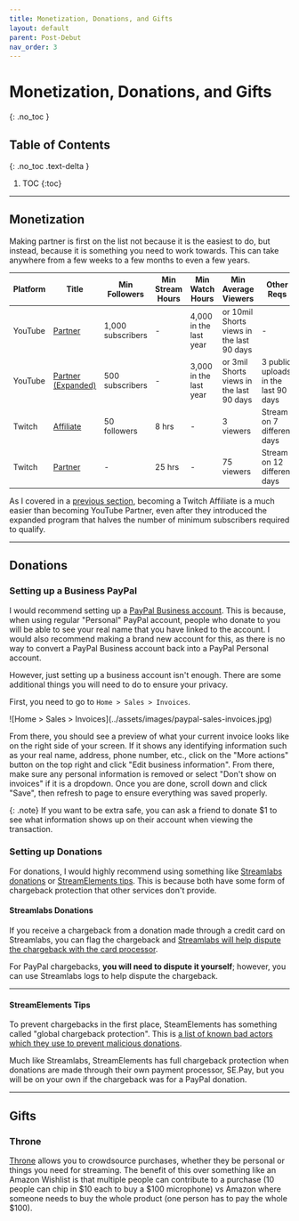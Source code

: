 ```yaml
---
title: Monetization, Donations, and Gifts
layout: default
parent: Post-Debut
nav_order: 3
---
```


# Monetization, Donations, and Gifts
{: .no_toc }

## Table of Contents
{: .no_toc .text-delta }

1. TOC
{:toc}

-----

## Monetization

Making partner is first on the list not because it is the easiest to do, but instead, because it is something you need to work towards. This can take anywhere from a few weeks to a few months to even a few years.

| Platform | Title | Min Followers | Min Stream Hours | Min Watch Hours | Min Average Viewers | Other Reqs |
| -------- | ----- | ------------- | ---------------- | --------------- | ------------------- | ---------- |
| YouTube | [Partner](https://support.google.com/youtube/answer/72851) | 1,000 subscribers | - | 4,000 in the last year | or 10mil Shorts views in the last 90 days | - |
| YouTube | [Partner (Expanded)](https://support.google.com/youtube/answer/13429240) | 500 subscribers | - | 3,000 in the last year | or 3mil Shorts views in the last 90 days | 3 public uploads in the last 90 days |
| Twitch | [Affiliate](https://help.twitch.tv/s/article/joining-the-affiliate-program) | 50 followers | 8 hrs | - | 3 viewers | Stream on 7 different days
| Twitch | [Partner](https://help.twitch.tv/s/article/achievements#Partner) | - | 25 hrs | - | 75 viewers | Stream on 12 different days |

As I covered in a [previous section](/preparing-for-your-debut/channel-and-social-media-setup.html), becoming a Twitch Affiliate is a much easier than becoming YouTube Partner, even after they introduced the expanded program that halves the number of minimum subscribers required to qualify.

-----

## Donations
### Setting up a Business PayPal

I would recommend setting up a [PayPal Business account](https://www.paypal.com/us/business/open-business-account). This is because, when using regular "Personal" PayPal account, people who donate to you will be able to see your real name that you have linked to the account. I would also recommend making a brand new account for this, as there is no way to convert a PayPal Business account back into a PayPal Personal account.

However, just setting up a business account isn't enough. There are some additional things you will need to do to ensure your privacy.

First, you need to go to `Home > Sales > Invoices`.

<div class="code-example" markdown="1">
![Home > Sales > Invoices](../assets/images/paypal-sales-invoices.jpg)
</div>

From there, you should see a preview of what your current invoice looks like on the right side of your screen. If it shows any identifying information such as your real name, address, phone number, etc., click on the "More actions" button on the top right and click "Edit business information". From there, make sure any personal information is removed or select "Don't show on invoices" if it is a dropdown. Once you are done, scroll down and click "Save", then refresh to page to ensure everything was saved properly.

{: .note}
If you want to be extra safe, you can ask a friend to donate $1 to see what information shows up on their account when viewing the transaction.

### Setting up Donations

For donations, I would highly recommend using something like [Streamlabs donations](https://streamlabs.com/donations) or [StreamElements tips](https://streamelements.com/setips). This is because both have some form of chargeback protection that other services don't provide.

<div class="code-example bg-grey-lt-000" markdown="1">

#### Streamlabs Donations

If you receive a chargeback from a donation made through a credit card on Streamlabs, you can flag the chargeback and [Streamlabs will help dispute the chargeback with the card processor]((https://streamlabs.com/content-hub/post/i-received-a-chargeback-what-now)).

For PayPal chargebacks, **you will need to dispute it yourself**; however, you can use Streamlabs logs to help dispute the chargeback.

-----

#### StreamElements Tips

To prevent chargebacks in the first place, SteamElements has something called "global chargeback protection". This is [a list of known bad actors which they use to prevent malicious donations](https://blog.streamelements.com/advanced-chargeback-protection-for-twitch-and-youtube-stops-bad-donations-from-ruining-your-day-c33f0b2b6f19).

Much like Streamlabs, StreamElements has full chargeback protection when donations are made through their own payment processor, SE.Pay, but you will be on your own if the chargeback was for a PayPal donation.

</div>

-----

## Gifts

### Throne

[Throne](https://throne.com/) allows you to crowdsource purchases, whether they be personal or things you need for streaming. The benefit of this over something like an Amazon Wishlist is that multiple people can contribute to a purchase (10 people can chip in $10 each to buy a $100 microphone) vs Amazon where someone needs to buy the whole product (one person has to pay the whole $100).
